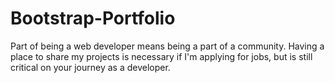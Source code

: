 # Bootstrap-Portfolio


Part of being a web developer means being a part of a community. Having a place to share my projects is necessary if I'm applying for jobs, but is still critical on your journey as a developer.
